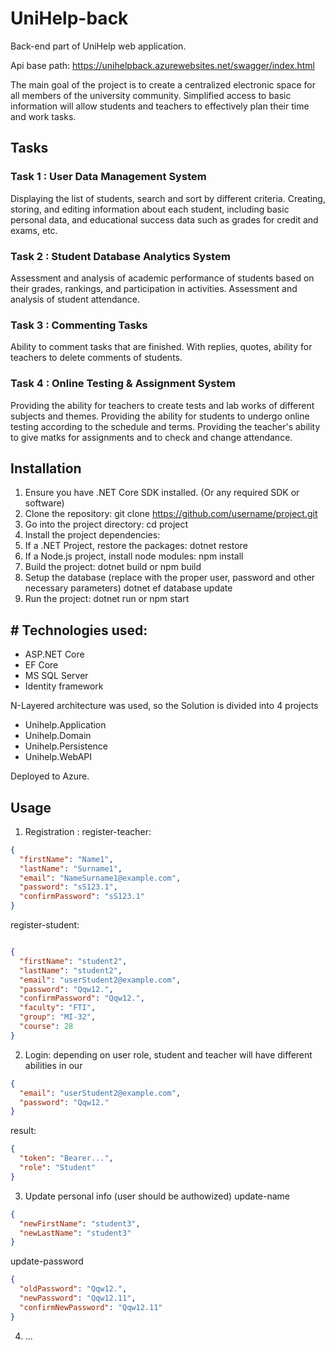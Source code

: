# UniHelp-back
Back-end part of UniHelp web application.

Api base path: https://unihelpback.azurewebsites.net/swagger/index.html

The main goal of the project is to create a centralized electronic space for all members of the university community. Simplified access to basic information will allow students and teachers to effectively plan their time and work tasks. 

## Tasks
### Task 1 : User Data Management System
Displaying the list of students, search and sort by different criteria.
Creating, storing, and editing information about each student, including basic personal data, and educational success data such as grades for credit and exams, etc.

### Task 2 : Student Database Analytics System
Assessment and analysis of academic performance of students based on their grades, rankings, and participation in activities.
Assessment and analysis of student attendance.

### Task 3 : Commenting Tasks
Ability to comment tasks that are finished. With replies, quotes, ability for teachers to delete comments of students.

### Task 4 : Online Testing & Assignment System
Providing the ability for teachers to create tests and lab works of different subjects and themes.
Providing the ability for students to undergo online testing according to the schedule and terms.
Providing the teacher's ability to give matks for assignments and to check and change attendance.

## Installation
1) Ensure you have .NET Core SDK installed. (Or any required SDK or software)
2) Clone the repository: git clone https://github.com/username/project.git
3) Go into the project directory: cd project
4) Install the project dependencies:
5) If a .NET Project, restore the packages: dotnet restore
6) If a Node.js project, install node modules: npm install
7) Build the project: dotnet build or npm build
8) Setup the database (replace with the proper user, password and other necessary parameters)
dotnet ef database update
9) Run the project: dotnet run or npm start

## # Technologies used:
- ASP.NET Core
- EF Core
- MS SQL Server
- Identity framework

N-Layered architecture was used, so the Solution is divided into 4 projects
- Unihelp.Application
- Unihelp.Domain
- Unihelp.Persistence
- Unihelp.WebAPI

Deployed to Azure.


## Usage
1) Registration :
register-teacher:
```json
{
  "firstName": "Name1",
  "lastName": "Surname1",
  "email": "NameSurname1@example.com",
  "password": "sS123.1",
  "confirmPassword": "sS123.1"
}
```

register-student:
```json

{
  "firstName": "student2",
  "lastName": "student2",
  "email": "userStudent2@example.com",
  "password": "Qqw12.",
  "confirmPassword": "Qqw12.",
  "faculty": "FTI",
  "group": "MI-32",
  "course": 28
}
```


2) Login:
depending on user role, student and teacher will have different abilities in our
```json
{
  "email": "userStudent2@example.com",
  "password": "Qqw12."
}
```

result:
```json
{
  "token": "Bearer...",
  "role": "Student"
}
```
3) Update personal info (user should be authowized)
update-name
```json
{
  "newFirstName": "student3",
  "newLastName": "student3"
}
```
update-password
```json
{
  "oldPassword": "Qqw12.",
  "newPassword": "Qqw12.11",
  "confirmNewPassword": "Qqw12.11"
}
```

4) ...































